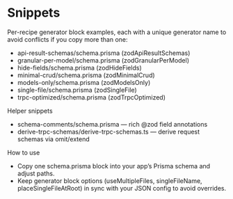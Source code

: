# Snippets

Per-recipe generator block examples, each with a unique generator name to avoid conflicts if you copy more than one:

- api-result-schemas/schema.prisma (zodApiResultSchemas)
- granular-per-model/schema.prisma (zodGranularPerModel)
- hide-fields/schema.prisma (zodHideFields)
- minimal-crud/schema.prisma (zodMinimalCrud)
- models-only/schema.prisma (zodModelsOnly)
- single-file/schema.prisma (zodSingleFile)
- trpc-optimized/schema.prisma (zodTrpcOptimized)

Helper snippets
- schema-comments/schema.prisma — rich @zod field annotations
- derive-trpc-schemas/derive-trpc-schemas.ts — derive request schemas via omit/extend

How to use
- Copy one schema.prisma block into your app’s Prisma schema and adjust paths.
- Keep generator block options (useMultipleFiles, singleFileName, placeSingleFileAtRoot) in sync with your JSON config to avoid overrides.
